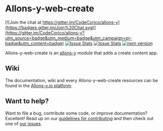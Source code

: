 # Allons-y-web-create

[![Join the chat at https://gitter.im/CodeCorico/allons-y](https://badges.gitter.im/Join%20Chat.svg)](https://gitter.im/CodeCorico/allons-y?utm_source=badge&utm_medium=badge&utm_campaign=pr-badge&utm_content=badge)
[![Issue Stats](http://issuestats.com/github/codecorico/allons-y-web-create/badge/issue)](http://issuestats.com/github/codecorico/allons-y)
[![Issue Stats](http://issuestats.com/github/codecorico/allons-y-web-create/badge/pr)](http://issuestats.com/github/codecorico/allons-y)
[![npm version](https://badge.fury.io/js/allons-y-web-create.svg)](https://badge.fury.io/js/allons-y-web-create)

Allons-y-web-create is an [allons-y](https://github.com/CodeCorico/allons-y) module that adds a create content app.

## Wiki

The documentation, wiki and every Allons-y-web-create resources can be found in the [Allons-y.io platform](http://allons-y.io).

## Want to help?

Want to file a bug, contribute some code, or improve documentation? Excellent! Read up on our [guidelines for contributing](CONTRIBUTING.md) and then check out one of [our issues](https://github.com/CodeCorico/allons-y-web-create/issues).
